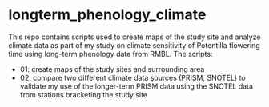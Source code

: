 # longterm_phenology_climate

This repo contains scripts used to create maps of the study site and analyze climate data as part of my study on climate sensitivity of Potentilla flowering time using long-term phenology data from RMBL. The scripts:

- 01: create maps of the study sites and surrounding area
- 02: compare two different climate data sources (PRISM, SNOTEL) to validate my use of the longer-term PRISM data using the SNOTEL data from stations bracketing the study site
